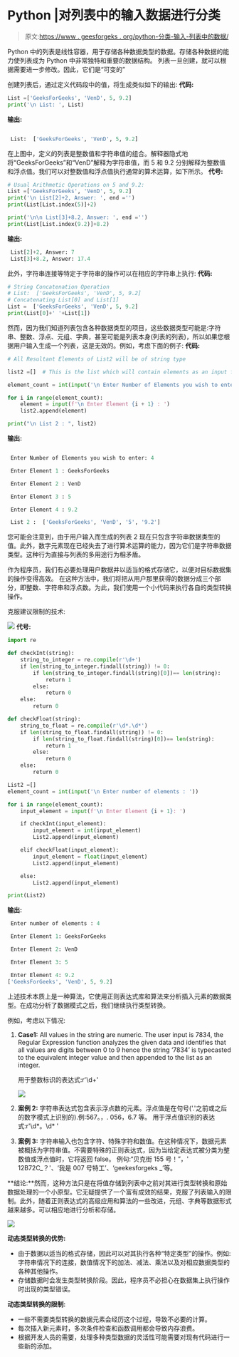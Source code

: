# Python |对列表中的输入数据进行分类

> 原文:[https://www . geesforgeks . org/python-分类-输入-列表中的数据/](https://www.geeksforgeeks.org/python-categorizing-input-data-in-lists/)

Python 中的列表是线性容器，用于存储各种数据类型的数据。存储各种数据的能力使列表成为 Python 中非常独特和重要的数据结构。
列表一旦创建，就可以根据需要进一步修改。因此，它们是“可变的”

创建列表后，通过定义代码段中的值，将生成类似如下的输出:
**代码:**

```py
List =['GeeksForGeeks', 'VenD', 5, 9.2]
print('\n List: ', List)
```

**输出:**

```py

 List:  ['GeeksForGeeks', 'VenD', 5, 9.2]

```

在上图中，定义的列表是整数值和字符串值的组合。解释器隐式地将“GeeksForGeeks”和“VenD”解释为字符串值，而 5 和 9.2 分别解释为整数值和浮点值。我们可以对整数值和浮点值执行通常的算术运算，如下所示。
**代号:**

```py
# Usual Arithmetic Operations on 5 and 9.2:
List =['GeeksForGeeks', 'VenD', 5, 9.2]
print('\n List[2]+2, Answer: ', end ='')
print(List[List.index(5)]+2)

print('\n\n List[3]+8.2, Answer: ', end ='')
print(List[List.index(9.2)]+8.2)
```

**输出:**

```py
 List[2]+2, Answer: 7
 List[3]+8.2, Answer: 17.4

```

此外，字符串连接等特定于字符串的操作可以在相应的字符串上执行:
**代码:**

```py
# String Concatenation Operation
# List:  ['GeeksForGeeks', 'VenD', 5, 9.2]
# Concatenating List[0] and List[1]
List =  ['GeeksForGeeks', 'VenD', 5, 9.2]
print(List[0]+' '+List[1])
```

然而，因为我们知道列表包含各种数据类型的项目，这些数据类型可能是:字符串、整数、浮点、元组、字典，甚至可能是列表本身(列表的列表)，所以如果您根据用户输入生成一个列表，这是无效的。例如，考虑下面的例子:
**代码:**

```py
# All Resultant Elements of List2 will be of string type

list2 =[]  # This is the list which will contain elements as an input from the user

element_count = int(input('\n Enter Number of Elements you wish to enter: '))

for i in range(element_count):
    element = input(f'\n Enter Element {i + 1} : ')
    list2.append(element)

print("\n List 2 : ", list2)
```

**输出:**

```py

 Enter Number of Elements you wish to enter: 4

 Enter Element 1 : GeeksForGeeks

 Enter Element 2 : VenD

 Enter Element 3 : 5

 Enter Element 4 : 9.2

 List 2 :  ['GeeksForGeeks', 'VenD', '5', '9.2']

```

您可能会注意到，由于用户输入而生成的列表 2 现在只包含字符串数据类型的值。此外，数字元素现在已经失去了进行算术运算的能力，因为它们是字符串数据类型。这种行为直接与列表的多用途行为相矛盾。

作为程序员，我们有必要处理用户数据并以适当的格式存储它，以便对目标数据集的操作变得高效。
在这种方法中，我们将把从用户那里获得的数据分成三个部分，即整数、字符串和浮点数。为此，我们使用一个小代码来执行各自的类型转换操作。

克服建议限制的技术:

![](img/7614b577b4a683681e32fb021633df2c.png)
**代号:**

```py
import re

def checkInt(string):
    string_to_integer = re.compile(r'\d+')
    if len(string_to_integer.findall(string)) != 0:
        if len(string_to_integer.findall(string)[0])== len(string):
            return 1
        else:
            return 0
    else:
        return 0

def checkFloat(string):
    string_to_float = re.compile(r'\d*.\d*')
    if len(string_to_float.findall(string)) != 0:
        if len(string_to_float.findall(string)[0])== len(string):
            return 1
        else:
            return 0
    else:
        return 0

List2 =[]
element_count = int(input('\n Enter number of elements : '))

for i in range(element_count):
    input_element = input(f'\n Enter Element {i + 1}: ')

    if checkInt(input_element):
        input_element = int(input_element)
        List2.append(input_element)

    elif checkFloat(input_element):
        input_element = float(input_element)
        List2.append(input_element)

    else:
        List2.append(input_element)

print(List2)
```

**输出:**

```py
 Enter number of elements : 4

 Enter Element 1: GeeksForGeeks

 Enter Element 2: VenD

 Enter Element 3: 5

 Enter Element 4: 9.2
['GeeksForGeeks', 'VenD', 5, 9.2]

```

上述技术本质上是一种算法，它使用正则表达式库和算法来分析插入元素的数据类型。在成功分析了数据模式之后，我们继续执行类型转换。

例如，考虑以下情况:

1.  **Case1:** All values in the string are numeric. The user input is 7834, the Regular Expression function analyzes the given data and identifies that all values are digits between 0 to 9 hence the string ‘7834’ is typecasted to the equivalent integer value and then appended to the list as an integer.

    用于整数标识的表达式:r'\d+'

    ![](img/5f517914f117ceb8e4fa237d52236502.png)

2.  **案例 2:** 字符串表达式包含表示浮点数的元素。浮点值是在句号('.'之前或之后的数字模式上识别的).例:567。，. 056，6.7 等。
    用于浮点值识别的表达式:r'\d*。\d* '
3.  **案例 3:** 字符串输入也包含字符、特殊字符和数值。在这种情况下，数据元素被概括为字符串值。不需要特殊的正则表达式，因为当给定表达式被分类为整数值或浮点值时，它将返回 false。
    例句:“贝克街 155 号！”，' 12B72C_？'、‘我是 007 号特工’、‘geekesforgeks _’等。

**结论:**然而，这种方法只是在将值存储到列表中之前对其进行类型转换和原始数据处理的一个小原型。它无疑提供了一个富有成效的结果，克服了列表输入的限制。此外，随着正则表达式的高级应用和算法的一些改进，元组、字典等数据形式越来越多。可以相应地进行分析和存储。

![](img/f667f47cc9c9eb54924bb801b7a1fca3.png)

**动态类型转换的优势:**

*   由于数据以适当的格式存储，因此可以对其执行各种“特定类型”的操作。例如:字符串情况下的连接，数值情况下的加法、减法、乘法以及对相应数据类型的各种其他操作。
*   存储数据时会发生类型转换阶段。因此，程序员不必担心在数据集上执行操作时出现的类型错误。

**动态类型转换的限制:**

*   一些不需要类型转换的数据元素会经历这个过程，导致不必要的计算。
*   每次插入新元素时，多次条件检查和函数调用都会导致内存浪费。
*   根据开发人员的需要，处理多种类型数据的灵活性可能需要对现有代码进行一些新的添加。